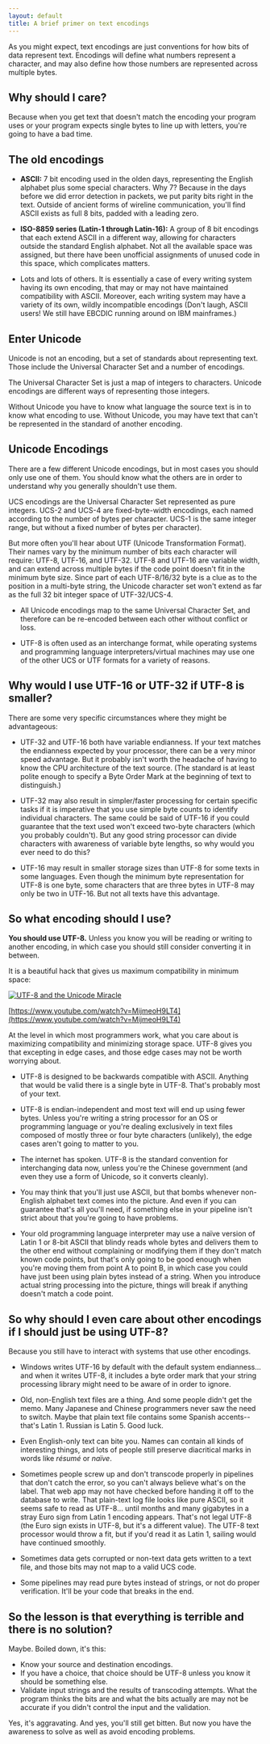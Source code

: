 ```yaml
---
layout: default
title: A brief primer on text encodings
---
```


As you might expect, text encodings are just conventions for how bits of data represent text.  Encodings will define what numbers represent a character, and may also define how those numbers are represented across multiple bytes.

## Why should I care?

Because when you get text that doesn't match the encoding your program uses or your program expects single bytes to line up with letters, you're going to have a bad time.

## The old encodings

* **ASCII:**  7 bit encoding used in the olden days, representing the English alphabet plus some special characters.  Why 7?  Because in the days before we did error detection in packets, we put parity bits right in the text.  Outside of ancient forms of wireline communication, you'll find ASCII exists as full 8 bits, padded with a leading zero.

* **ISO-8859 series (Latin-1 through Latin-16):** A group of 8 bit encodings that each extend ASCII in a different way, allowing for characters outside the standard English alphabet.  Not all the available space was assigned, but there have been unofficial assignments of unused code in this space, which complicates matters.

* Lots and lots of others.  It is essentially a case of every writing system having its own encoding, that may or may not have maintained compatibility with ASCII.  Moreover, each writing system may have a variety of its own, wildly incompatible encodings (Don't laugh, ASCII users!  We still have EBCDIC running around on IBM mainframes.)

## Enter Unicode

Unicode is not an encoding, but a set of standards about representing text.  Those include the Universal Character Set and a number of encodings.

The Universal Character Set is just a map of integers to characters.  Unicode encodings are different ways of representing those integers.

Without Unicode you have to know what language the source text is in to know what encoding to use.  Without Unicode, you may have text that can't be represented in the standard of another encoding.

## Unicode Encodings

There are a few different Unicode encodings, but in most cases you should only use one of them.  You should know what the others are in order to understand why you generally shouldn't use them.

UCS encodings are the Universal Character Set represented as pure integers.  UCS-2 and UCS-4 are fixed-byte-width encodings, each named according to the number of bytes per character.  UCS-1 is the same integer range, but without a fixed number of bytes per character).

But more often you'll hear about UTF (Unicode Transformation Format).  Their names vary by the minimum number of bits each character will require:  UTF-8, UTF-16, and UTF-32.  UTF-8 and UTF-16 are variable width, and can extend across multiple bytes if the code point doesn't fit in the minimum byte size.  Since part of each UTF-8/16/32 byte is a clue as to the position in a multi-byte string, the Unicode character set won't extend as far as the full 32 bit integer space of UTF-32/UCS-4.

* All Unicode encodings map to the same Universal Character Set, and therefore can be re-encoded between each other without conflict or loss.

* UTF-8 is often used as an interchange format, while operating systems and programming language interpreters/virtual machines may use one of the other UCS or UTF formats for a variety of reasons.

## Why would I use UTF-16 or UTF-32 if UTF-8 is smaller?

There are some very specific circumstances where they might be advantageous:

* UTF-32 and UTF-16 both have variable endianness.  If your text matches the endianness expected by your processor, there can be a very minor speed advantage.  But it probably isn't worth the headache of having to know the CPU architecture of the text source.  (The standard is at least polite enough to specify a Byte Order Mark at the beginning of text to distinguish.)

* UTF-32 may also result in simpler/faster processing for certain specific tasks if it is imperative that you use simple byte counts to identify individual characters.  The same could be said of UTF-16 if you could guarantee that the text used won't exceed two-byte characters (which you probably couldn't).  But any good string processor can divide characters with awareness of variable byte lengths, so why would you ever need to do this?

* UTF-16 may result in smaller storage sizes than UTF-8 for some texts in some languages.  Even though the minimum byte representation for UTF-8 is one byte, some characters that are three bytes in UTF-8 may only be two in UTF-16.  But not all texts have this advantage.

## So what encoding should I use?

**You should use UTF-8.**  Unless you know you will be reading or writing to another encoding, in which case you should still consider converting it in between.

It is a beautiful hack that gives us maximum compatibility in minimum space: 

[![UTF-8 and the Unicode Miracle](https://img.youtube.com/vi/MijmeoH9LT4/0.jpg)](https://www.youtube.com/watch?v=MijmeoH9LT4 "UTF-8 and the Unicode Miracle")

[https://www.youtube.com/watch?v=MijmeoH9LT4](https://www.youtube.com/watch?v=MijmeoH9LT4)

At the level in which most programmers work, what you care about is maximizing compatibility and minimizing storage space.  UTF-8 gives you that excepting in edge cases, and those edge cases may not be worth worrying about.

* UTF-8 is designed to be backwards compatible with ASCII.  Anything that would be valid there is a single byte in UTF-8.  That's probably most of your text.  

* UTF-8 is endian-independent and most text will end up using fewer bytes.  Unless you're writing a string processor for an OS or programming language or you're dealing exclusively in text files composed of mostly three or four byte characters (unlikely), the edge cases aren't going to matter to you. 

* The internet has spoken.  UTF-8 is the standard convention for interchanging data now, unless you're the Chinese government (and even they use a form of Unicode, so it converts cleanly).

* You may think that you'll just use ASCII, but that bombs whenever non-English alphabet text comes into the picture.  And even if you can guarantee that's all you'll need, if something else in your pipeline isn't strict about that you're going to have problems.

* Your old programming language interpreter may use a naïve version of Latin 1 or 8-bit ASCII that blindy reads whole bytes and delivers them to the other end without complaining or modifying them if they don't match known code points, but that's only going to be good enough when you're moving them from point A to point B, in which case you could have just been using plain bytes instead of a string.  When you introduce actual string processing into the picture, things will break if anything doesn't match a code point.

## So why should I even care about other encodings if I should just be using UTF-8?

Because you still have to interact with systems that use other encodings.  

* Windows writes UTF-16 by default with the default system endianness...  and when it writes UTF-8, it includes a byte order mark that your string processing library might need to be aware of in order to ignore.

* Old, non-English text files are a thing.  And some people didn't get the memo.  Many Japanese and Chinese programmers never saw the need to switch.  Maybe that plain text file contains some Spanish accents--that's Latin 1.  Russian is Latin 5.  Good luck.

* Even English-only text can bite you.  Names can contain all kinds of interesting things, and lots of people still preserve diacritical marks in words like *résumé* or *naïve*.

* Sometimes people screw up and don't transcode properly in pipelines that don't catch the error, so you can't always believe what's on the label.  That web app may not have checked before handing it off to the database to write.  That plain-text log file looks like pure ASCII, so it seems safe to read as UTF-8...  until months and many gigabytes in a stray Euro sign from Latin 1 encoding appears.  That's not legal UTF-8 (the Euro sign exists in UTF-8, but it's a different value).  The UTF-8 text processor would throw a fit, but if you'd read it as Latin 1, sailing would have continued smoothly.

* Sometimes data gets corrupted or non-text data gets written to a text file, and those bits may not map to a valid UCS code.

* Some pipelines may read pure bytes instead of strings, or not do proper verification.  It'll be your code that breaks in the end.

## So the lesson is that everything is terrible and there is no solution?

Maybe.  Boiled down, it's this:

* Know your source and destination encodings.
* If you have a choice, that choice should be UTF-8 unless you know it should be something else.
* Validate input strings and the results of transcoding attempts.  What the program thinks the bits are and what the bits actually are may not be accurate if you didn't control the input and the validation.

Yes, it's aggravating.  And yes, you'll still get bitten.  But now you have the awareness to solve as well as avoid encoding problems.
